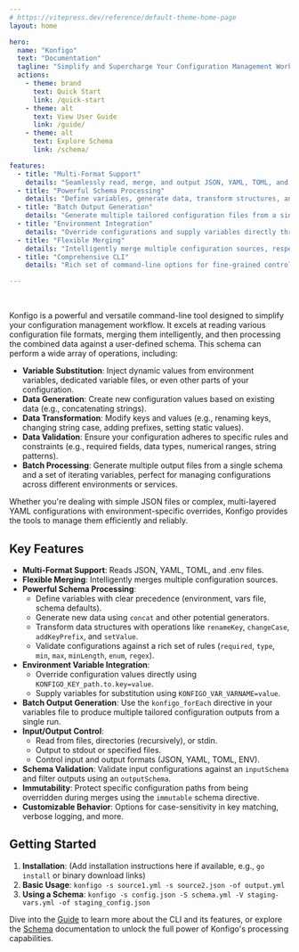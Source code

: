 ```yaml
---
# https://vitepress.dev/reference/default-theme-home-page
layout: home

hero:
  name: "Konfigo"
  text: "Documentation"
  tagline: "Simplify and Supercharge Your Configuration Management Workflow"
  actions:
    - theme: brand
      text: Quick Start
      link: /quick-start
    - theme: alt
      text: View User Guide
      link: /guide/
    - theme: alt
      text: Explore Schema
      link: /schema/

features:
  - title: "Multi-Format Support"
    details: "Seamlessly read, merge, and output JSON, YAML, TOML, and .env configuration files."
  - title: "Powerful Schema Processing"
    details: "Define variables, generate data, transform structures, and validate configurations with a flexible schema."
  - title: "Batch Output Generation"
    details: "Generate multiple tailored configuration files from a single schema using the 'konfigo_forEach' directive."
  - title: "Environment Integration"
    details: "Override configurations and supply variables directly through environment variables for dynamic setups."
  - title: "Flexible Merging"
    details: "Intelligently merge multiple configuration sources, respecting order and immutability rules."
  - title: "Comprehensive CLI"
    details: "Rich set of command-line options for fine-grained control over input, output, and processing."

---
```


<br>

Konfigo is a powerful and versatile command-line tool designed to simplify your configuration management workflow. It excels at reading various configuration file formats, merging them intelligently, and then processing the combined data against a user-defined schema. This schema can perform a wide array of operations, including:

*   **Variable Substitution**: Inject dynamic values from environment variables, dedicated variable files, or even other parts of your configuration.
*   **Data Generation**: Create new configuration values based on existing data (e.g., concatenating strings).
*   **Data Transformation**: Modify keys and values (e.g., renaming keys, changing string case, adding prefixes, setting static values).
*   **Data Validation**: Ensure your configuration adheres to specific rules and constraints (e.g., required fields, data types, numerical ranges, string patterns).
*   **Batch Processing**: Generate multiple output files from a single schema and a set of iterating variables, perfect for managing configurations across different environments or services.

Whether you're dealing with simple JSON files or complex, multi-layered YAML configurations with environment-specific overrides, Konfigo provides the tools to manage them efficiently and reliably.

## Key Features

*   **Multi-Format Support**: Reads JSON, YAML, TOML, and .env files.
*   **Flexible Merging**: Intelligently merges multiple configuration sources.
*   **Powerful Schema Processing**:
    *   Define variables with clear precedence (environment, vars file, schema defaults).
    *   Generate new data using `concat` and other potential generators.
    *   Transform data structures with operations like `renameKey`, `changeCase`, `addKeyPrefix`, and `setValue`.
    *   Validate configurations against a rich set of rules (`required`, `type`, `min`, `max`, `minLength`, `enum`, `regex`).
*   **Environment Variable Integration**:
    *   Override configuration values directly using `KONFIGO_KEY_path.to.key=value`.
    *   Supply variables for substitution using `KONFIGO_VAR_VARNAME=value`.
*   **Batch Output Generation**: Use the `konfigo_forEach` directive in your variables file to produce multiple tailored configuration outputs from a single run.
*   **Input/Output Control**:
    *   Read from files, directories (recursively), or stdin.
    *   Output to stdout or specified files.
    *   Control input and output formats (JSON, YAML, TOML, ENV).
*   **Schema Validation**: Validate input configurations against an `inputSchema` and filter outputs using an `outputSchema`.
*   **Immutability**: Protect specific configuration paths from being overridden during merges using the `immutable` schema directive.
*   **Customizable Behavior**: Options for case-sensitivity in key matching, verbose logging, and more.

## Getting Started

1.  **Installation**: (Add installation instructions here if available, e.g., `go install` or binary download links)
2.  **Basic Usage**: `konfigo -s source1.yml -s source2.json -of output.yml`
3.  **Using a Schema**: `konfigo -s config.json -S schema.yml -V staging-vars.yml -of staging_config.json`

Dive into the [Guide](./guide/) to learn more about the CLI and its features, or explore the [Schema](./schema/) documentation to unlock the full power of Konfigo's processing capabilities.
